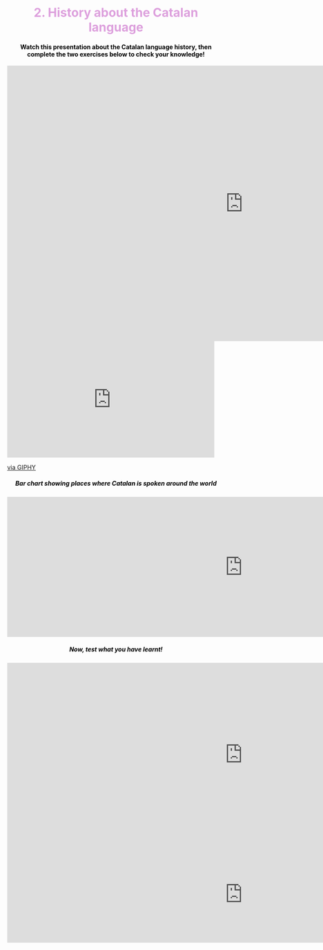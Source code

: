 
<h1 style="color:plum;" align="center">2. History about the Catalan language</h1>

<h4 style="color:black;" align="center">Watch this presentation about the Catalan language history, then complete the two exercises below to check your knowledge!</h4>

<iframe src="https://h5p.org/h5p/embed/473209" width="1091" height="639" frameborder="0" allowfullscreen="allowfullscreen"></iframe><script src="https://h5p.org/sites/all/modules/h5p/library/js/h5p-resizer.js" charset="UTF-8"></script>

<iframe src="https://giphy.com/embed/l4EoZwOPaAW8DYwec" width="480" height="270" frameBorder="0" class="giphy-embed" allowFullScreen></iframe><p><a href="https://giphy.com/gifs/euronews-catalonia-puigdemont-l4EoZwOPaAW8DYwec">via GIPHY</a></p>

<h5 style="color:black;" align="center">Bar chart showing places where Catalan is spoken around the world</h5>

<iframe src="https://h5p.org/h5p/embed/473226" width="1090" height="325" frameborder="0" allowfullscreen="allowfullscreen"></iframe><script src="https://h5p.org/sites/all/modules/h5p/library/js/h5p-resizer.js" charset="UTF-8"></script>

<h5 style="color:black;" align="center">Now, test what you have learnt!</h5>

<iframe src="https://h5p.org/h5p/embed/473230" width="1090" height="425" frameborder="0" allowfullscreen="allowfullscreen"></iframe><script src="https://h5p.org/sites/all/modules/h5p/library/js/h5p-resizer.js" charset="UTF-8"></script>

<iframe src="https://h5p.org/h5p/embed/473218" width="1090" height="224" frameborder="0" allowfullscreen="allowfullscreen"></iframe><script src="https://h5p.org/sites/all/modules/h5p/library/js/h5p-resizer.js" charset="UTF-8"></script>

